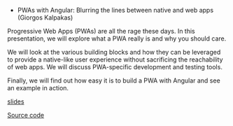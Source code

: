 - PWAs with Angular: Blurring the lines between native and web apps (Giorgos Kalpakas)

Progressive Web Apps (PWAs) are all the rage these days. In this presentation, we will explore what a PWA really is and why you should care.

We will look at the various building blocks and how they can be leveraged to provide a native-like user experience without sacrificing the reachability of web apps. We will discuss PWA-specific development and testing tools.

Finally, we will find out how easy it is to build a PWA with Angular and see an example in action.

[slides](https://bit.ly/gk-ngathens-pwa )

[Source code](https://github.com/gkalpak/ng-athens-pwa-demo)
